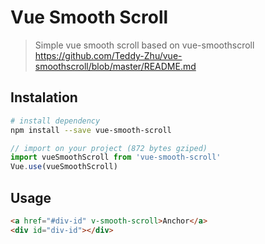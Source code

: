 # Vue Smooth Scroll

> Simple vue smooth scroll based on vue-smoothscroll https://github.com/Teddy-Zhu/vue-smoothscroll/blob/master/README.md


## Instalation
``` bash
# install dependency
npm install --save vue-smooth-scroll
``` 

``` javascript
// import on your project (872 bytes gziped)
import vueSmoothScroll from 'vue-smooth-scroll'
Vue.use(vueSmoothScroll)
```

## Usage 
``` html
<a href="#div-id" v-smooth-scroll>Anchor</a> 
<div id="div-id"></div> 
```
